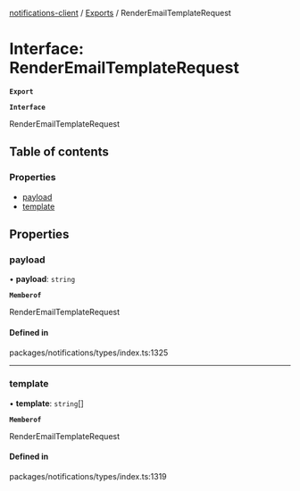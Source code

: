 [notifications-client](../README.md) / [Exports](../modules.md) / RenderEmailTemplateRequest

# Interface: RenderEmailTemplateRequest

**`Export`**

**`Interface`**

RenderEmailTemplateRequest

## Table of contents

### Properties

- [payload](RenderEmailTemplateRequest.md#payload)
- [template](RenderEmailTemplateRequest.md#template)

## Properties

### payload

• **payload**: `string`

**`Memberof`**

RenderEmailTemplateRequest

#### Defined in

packages/notifications/types/index.ts:1325

___

### template

• **template**: `string`[]

**`Memberof`**

RenderEmailTemplateRequest

#### Defined in

packages/notifications/types/index.ts:1319
